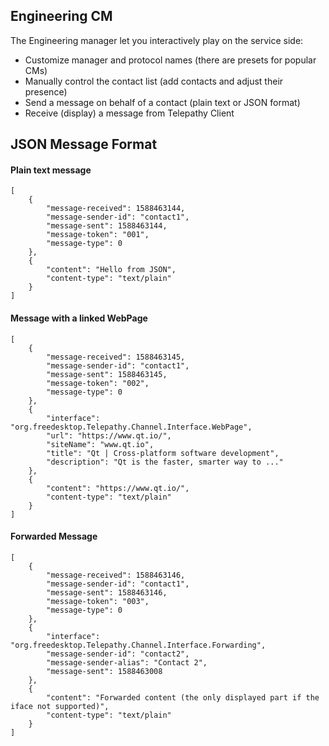 ## Engineering CM

The Engineering manager let you interactively play on the service side:
- Customize manager and protocol names (there are presets for popular CMs)
- Manually control the contact list (add contacts and adjust their presence)
- Send a message on behalf of a contact (plain text or JSON format)
- Receive (display) a message from Telepathy Client

## JSON Message Format

#### Plain text message
```
[
    {
        "message-received": 1588463144,
        "message-sender-id": "contact1",
        "message-sent": 1588463144,
        "message-token": "001",
        "message-type": 0
    },
    {
        "content": "Hello from JSON",
        "content-type": "text/plain"
    }
]

```

#### Message with a linked WebPage
```
[
    {
        "message-received": 1588463145,
        "message-sender-id": "contact1",
        "message-sent": 1588463145,
        "message-token": "002",
        "message-type": 0
    },
    {
        "interface": "org.freedesktop.Telepathy.Channel.Interface.WebPage",
        "url": "https://www.qt.io/",
        "siteName": "www.qt.io",
        "title": "Qt | Cross-platform software development",
        "description": "Qt is the faster, smarter way to ..."
    },
    {
        "content": "https://www.qt.io/",
        "content-type": "text/plain"
    }
]
```

#### Forwarded Message
```
[
    {
        "message-received": 1588463146,
        "message-sender-id": "contact1",
        "message-sent": 1588463146,
        "message-token": "003",
        "message-type": 0
    },
    {
        "interface": "org.freedesktop.Telepathy.Channel.Interface.Forwarding",
        "message-sender-id": "contact2",
        "message-sender-alias": "Contact 2",
        "message-sent": 1588463008
    },
    {
        "content": "Forwarded content (the only displayed part if the iface not supported)",
        "content-type": "text/plain"
    }
]
```
